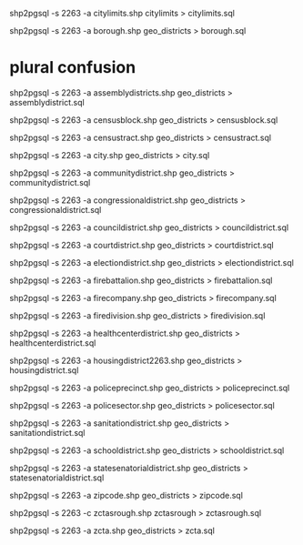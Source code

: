 shp2pgsql -s 2263 -a citylimits.shp citylimits > citylimits.sql

shp2pgsql -s 2263 -a borough.shp geo_districts > borough.sql

# plural confusion
shp2pgsql -s 2263 -a assemblydistricts.shp geo_districts > assemblydistrict.sql

shp2pgsql -s 2263 -a censusblock.shp geo_districts > censusblock.sql

shp2pgsql -s 2263 -a censustract.shp geo_districts > censustract.sql

shp2pgsql -s 2263 -a city.shp geo_districts > city.sql

shp2pgsql -s 2263 -a communitydistrict.shp geo_districts > communitydistrict.sql

shp2pgsql -s 2263 -a congressionaldistrict.shp geo_districts > congressionaldistrict.sql

shp2pgsql -s 2263 -a councildistrict.shp geo_districts > councildistrict.sql

shp2pgsql -s 2263 -a courtdistrict.shp geo_districts > courtdistrict.sql

shp2pgsql -s 2263 -a electiondistrict.shp geo_districts > electiondistrict.sql

shp2pgsql -s 2263 -a firebattalion.shp geo_districts > firebattalion.sql

shp2pgsql -s 2263 -a firecompany.shp geo_districts > firecompany.sql

shp2pgsql -s 2263 -a firedivision.shp geo_districts > firedivision.sql

shp2pgsql -s 2263 -a healthcenterdistrict.shp geo_districts > healthcenterdistrict.sql

shp2pgsql -s 2263 -a housingdistrict2263.shp geo_districts > housingdistrict.sql

shp2pgsql -s 2263 -a policeprecinct.shp geo_districts > policeprecinct.sql

shp2pgsql -s 2263 -a policesector.shp geo_districts > policesector.sql

shp2pgsql -s 2263 -a sanitationdistrict.shp geo_districts > sanitationdistrict.sql

shp2pgsql -s 2263 -a schooldistrict.shp geo_districts > schooldistrict.sql

shp2pgsql -s 2263 -a statesenatorialdistrict.shp geo_districts > statesenatorialdistrict.sql

shp2pgsql -s 2263 -a zipcode.shp geo_districts > zipcode.sql

shp2pgsql -s 2263 -c zctasrough.shp zctasrough > zctasrough.sql

shp2pgsql -s 2263 -a zcta.shp geo_districts > zcta.sql